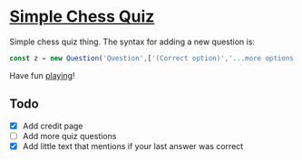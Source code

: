 # [Simple Chess Quiz](https://seanysean.github.io/quiz/)

Simple chess quiz thing. The syntax for adding a new question is:

```js
const z = new Question('Question',['(Correct option)','...more options...']);
```
Have fun [playing](https://seanysean.github.io/quiz/)!

## Todo

- [x] Add credit page
- [ ] Add more quiz questions
- [x] Add little text that mentions if your last answer was correct
